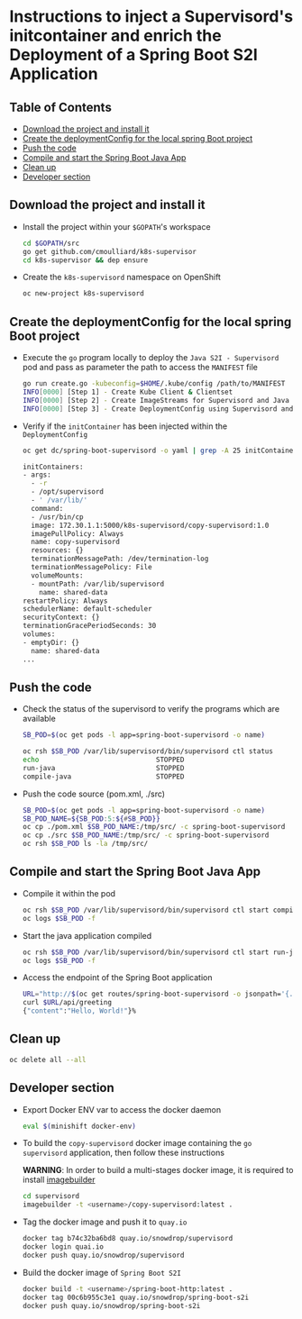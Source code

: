 # Instructions to inject a Supervisord's initcontainer and enrich the Deployment of a Spring Boot S2I Application

## Table of Contents

 * [Download the project and install it](#download-the-project-and-install-it)
 * [Create the deploymentConfig for the local spring Boot project](#create-the-deploymentconfig-for-the-local-spring-boot-project)
 * [Push the code](#push-the-code)
 * [Compile and start the Spring Boot Java App](#compile-and-start-the-spring-boot-java-app)
 * [Clean up](#clean-up)
 * [Developer section](#developer-section)

## Download the project and install it

- Install the project within your `$GOPATH`'s workspace
  ```bash
  cd $GOPATH/src
  go get github.com/cmoulliard/k8s-supervisor
  cd k8s-supervisor && dep ensure
  ```   

- Create the `k8s-supervisord` namespace on OpenShift
  ```bash
  oc new-project k8s-supervisord
  ```  

## Create the deploymentConfig for the local spring Boot project

- Execute the `go` program locally to deploy the `Java S2I - Supervisord` pod and pass as parameter the path to access the `MANIFEST` file

  ```bash
  go run create.go -kubeconfig=$HOME/.kube/config /path/to/MANIFEST
  INFO[0000] [Step 1] - Create Kube Client & Clientset    
  INFO[0000] [Step 2] - Create ImageStreams for Supervisord and Java S2I Image of SpringBoot 
  INFO[0000] [Step 3] - Create DeploymentConfig using Supervisord and Java S2I Image of SpringBoot 
  ```

- Verify if the `initContainer` has been injected within the `DeploymentConfig`

  ```bash
  oc get dc/spring-boot-supervisord -o yaml | grep -A 25 initContainer
  
  initContainers:
  - args:
    - -r
    - /opt/supervisord
    - ' /var/lib/'
    command:
    - /usr/bin/cp
    image: 172.30.1.1:5000/k8s-supervisord/copy-supervisord:1.0
    imagePullPolicy: Always
    name: copy-supervisord
    resources: {}
    terminationMessagePath: /dev/termination-log
    terminationMessagePolicy: File
    volumeMounts:
    - mountPath: /var/lib/supervisord
      name: shared-data
  restartPolicy: Always
  schedulerName: default-scheduler
  securityContext: {}
  terminationGracePeriodSeconds: 30
  volumes:
  - emptyDir: {}
    name: shared-data
  ...
  ```
  
## Push the code  
  
- Check the status of the supervisord to verify the programs which are available
  ```bash
  SB_POD=$(oc get pods -l app=spring-boot-supervisord -o name)

  oc rsh $SB_POD /var/lib/supervisord/bin/supervisord ctl status
  echo                             STOPPED   
  run-java                         STOPPED   
  compile-java                     STOPPED   
  ```  

- Push the code source (pom.xml, ./src)
  ```bash
  SB_POD=$(oc get pods -l app=spring-boot-supervisord -o name)
  SB_POD_NAME=${SB_POD:5:${#SB_POD}}
  oc cp ./pom.xml $SB_POD_NAME:/tmp/src/ -c spring-boot-supervisord
  oc cp ./src $SB_POD_NAME:/tmp/src/ -c spring-boot-supervisord
  oc rsh $SB_POD ls -la /tmp/src/
  
## Compile and start the Spring Boot Java App
  
- Compile it within the pod  
  ```bash
  oc rsh $SB_POD /var/lib/supervisord/bin/supervisord ctl start compile-java 
  oc logs $SB_POD -f 
  ```
  
- Start the java application compiled
  ```bash
  oc rsh $SB_POD /var/lib/supervisord/bin/supervisord ctl start run-java
  oc logs $SB_POD -f 
  ```
  
- Access the endpoint of the Spring Boot application 
  ```bash
  URL="http://$(oc get routes/spring-boot-supervisord -o jsonpath='{.spec.host}')"
  curl $URL/api/greeting
  {"content":"Hello, World!"}% 
  ``` 
  
## Clean up
  
  ```bash
  oc delete all --all
  ```  
    
## Developer section

- Export Docker ENV var to access the docker daemon
  ```bash
  eval $(minishift docker-env)
  ```

- To build the `copy-supervisord` docker image containing the `go supervisord` application, then follow these instructions

  **WARNING**: In order to build a multi-stages docker image, it is required to install [imagebuilder](https://github.com/openshift/imagebuilder) 

  ```bash
  cd supervisord
  imagebuilder -t <username>/copy-supervisord:latest .
  ```
  
- Tag the docker image and push it to `quay.io`

  ```bash
  docker tag b74c32ba6bd8 quay.io/snowdrop/supervisord
  docker login quai.io
  docker push quay.io/snowdrop/supervisord
  ```
  
- Build the docker image of `Spring Boot S2I`
 
  ```bash
  docker build -t <username>/spring-boot-http:latest .
  docker tag 00c6b955c3e1 quay.io/snowdrop/spring-boot-s2i
  docker push quay.io/snowdrop/spring-boot-s2i
  ```    

